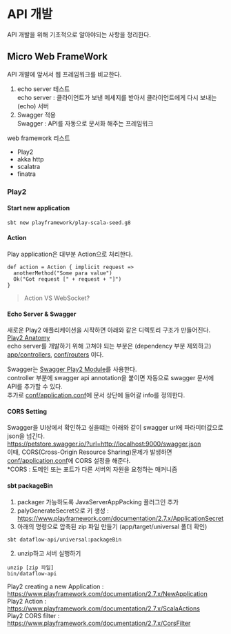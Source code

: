 # API 개발

API 개발을 위해 기초적으로 알아야되는 사항을 정리한다.

## Micro Web FrameWork
API 개발에 앞서서 웹 프레임워크를 비교한다.  

1. echo server 테스트\
echo server : 클라이언트가 보낸 메세지를 받아서 클라이언트에게 다시 보내는(echo) 서버
2. Swagger 적용\
Swagger : API를 자동으로 문서화 해주는 프레임워크


web framework 리스트
- Play2
- akka http
- scalatra
- finatra



### Play2

#### Start new application
```
sbt new playframework/play-scala-seed.g8
```

#### Action
Play application은 대부분 Action으로 처리한다.

```
def action = Action { implicit request =>
  anotherMethod("Some para value")
  Ok("Got request [" + request + "]")
}
```

> Action VS WebSocket?

#### Echo Server & Swagger
새로운 Play2 애플리케이션을 시작하면 아래와 같은 디렉토리 구조가 만들어진다.\
[Play2 Anatomy](https://www.playframework.com/documentation/2.6.x/Anatomy)\
echo server를 개발하기 위해 고쳐야 되는 부분은 (dependency 부분 제외하고) [app/controllers](Play2_examples/app/controllers), [conf/routers](Play2_examples/conf/routers) 이다.

Swagger는 [Swagger Play2 Module](https://github.com/swagger-api/swagger-play/tree/master/play-2.7/swagger-play2)를 사용한다.\
controller 부분에 swagger api annotation을 붙이면 자동으로 swagger 문서에 API를 추가할 수 있다. \
추가로 [conf/application.conf](Play2_examples/conf/application.conf)에 문서 상단에 들어갈 info를 정의한다.


#### CORS Setting
Swagger을 UI상에서 확인하고 싶을떄는 아래와 같이 swagger url에 파라미터값으로 json을 넘긴다.\
https://petstore.swagger.io/?url=http://localhost:9000/swagger.json \
이때, CORS(Cross-Origin Resource Sharing)문제가 발생하면 [conf/application.conf](Play2_examples/conf/application.conf)에 CORS 설정을 해준다. \
*CORS : 도메인 또는 포트가 다른 서버의 자원을 요청하는 매커니즘

#### sbt packageBin
1. packager 가능하도록 JavaServerAppPacking 플러그인 추가
1. palyGenerateSecret으로 키 생성 : https://www.playframework.com/documentation/2.7.x/ApplicationSecret
1. 아래의 명령으로 압축된 zip 파일 만들기 (app/target/universal 폴더 확인)
```
sbt dataflow-api/universal:packageBin
```
2. unzip하고 서버 실행하기
```
unzip [zip 파일]
bin/dataflow-api
```



Play2 creating a new Application : https://www.playframework.com/documentation/2.7.x/NewApplication \
Play2 Action : https://www.playframework.com/documentation/2.7.x/ScalaActions \
Play2 CORS filter : https://www.playframework.com/documentation/2.7.x/CorsFilter
